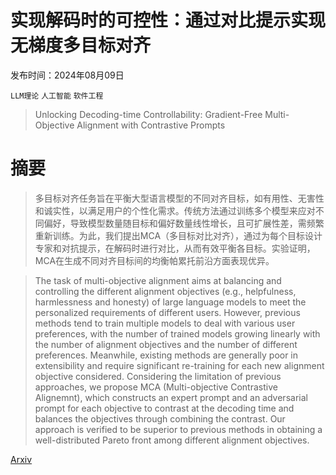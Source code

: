 # 实现解码时的可控性：通过对比提示实现无梯度多目标对齐

发布时间：2024年08月09日

`LLM理论` `人工智能` `软件工程`

> Unlocking Decoding-time Controllability: Gradient-Free Multi-Objective Alignment with Contrastive Prompts

# 摘要

> 多目标对齐任务旨在平衡大型语言模型的不同对齐目标，如有用性、无害性和诚实性，以满足用户的个性化需求。传统方法通过训练多个模型来应对不同偏好，导致模型数量随目标和偏好数量线性增长，且可扩展性差，需频繁重新训练。为此，我们提出MCA（多目标对比对齐），通过为每个目标设计专家和对抗提示，在解码时进行对比，从而有效平衡各目标。实验证明，MCA在生成不同对齐目标间的均衡帕累托前沿方面表现优异。

> The task of multi-objective alignment aims at balancing and controlling the different alignment objectives (e.g., helpfulness, harmlessness and honesty) of large language models to meet the personalized requirements of different users. However, previous methods tend to train multiple models to deal with various user preferences, with the number of trained models growing linearly with the number of alignment objectives and the number of different preferences. Meanwhile, existing methods are generally poor in extensibility and require significant re-training for each new alignment objective considered. Considering the limitation of previous approaches, we propose MCA (Multi-objective Contrastive Alignemnt), which constructs an expert prompt and an adversarial prompt for each objective to contrast at the decoding time and balances the objectives through combining the contrast. Our approach is verified to be superior to previous methods in obtaining a well-distributed Pareto front among different alignment objectives.

[Arxiv](https://arxiv.org/abs/2408.05094)